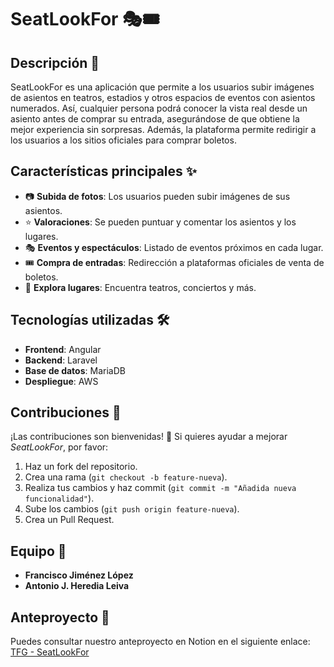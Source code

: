 # SeatLookFor 🎭🎟️

## Descripción 📌

SeatLookFor es una aplicación que permite a los usuarios subir imágenes de asientos en teatros, estadios y otros espacios de eventos con asientos numerados. Así, cualquier persona podrá conocer la vista real desde un asiento antes de comprar su entrada, asegurándose de que obtiene la mejor experiencia sin sorpresas. Además, la plataforma permite redirigir a los usuarios a los sitios oficiales para comprar boletos.

## Características principales ✨

- 📷 **Subida de fotos**: Los usuarios pueden subir imágenes de sus asientos.
- ⭐ **Valoraciones**: Se pueden puntuar y comentar los asientos y los lugares.
- 🎭 **Eventos y espectáculos**: Listado de eventos próximos en cada lugar.
- 🎟️ **Compra de entradas**: Redirección a plataformas oficiales de venta de boletos.
- 📍 **Explora lugares**: Encuentra teatros, conciertos y más.

## Tecnologías utilizadas 🛠️

- **Frontend**: Angular
- **Backend**: Laravel
- **Base de datos**: MariaDB
- **Despliegue**: AWS

## Contribuciones 🤝

¡Las contribuciones son bienvenidas! 🚀 Si quieres ayudar a mejorar *SeatLookFor*, por favor:

1. Haz un fork del repositorio.
2. Crea una rama (`git checkout -b feature-nueva`).
3. Realiza tus cambios y haz commit (`git commit -m "Añadida nueva funcionalidad"`).
4. Sube los cambios (`git push origin feature-nueva`).
5. Crea un Pull Request.

## Equipo 👥

- **Francisco Jiménez López**
- **Antonio J. Heredia Leiva**

## Anteproyecto 📄
Puedes consultar nuestro anteproyecto en Notion en el siguiente enlace:
[TFG - SeatLookFor](https://www.notion.so/TFG-1b984cda3c97803dbb8dd31a2e6bb895?pvs=4)


